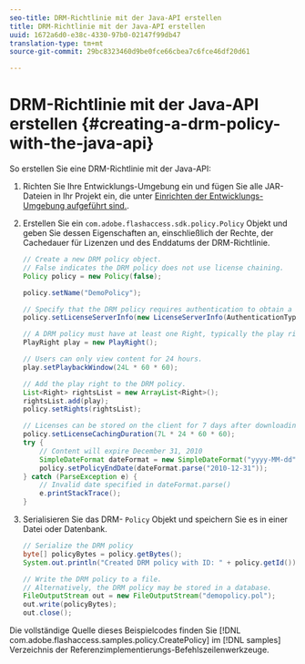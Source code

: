 ```yaml
---
seo-title: DRM-Richtlinie mit der Java-API erstellen
title: DRM-Richtlinie mit der Java-API erstellen
uuid: 1672a6d0-e38c-4330-97b0-02147f99db47
translation-type: tm+mt
source-git-commit: 29bc8323460d9be0fce66cbea7c6fce46df20d61

---
```



# DRM-Richtlinie mit der Java-API erstellen {#creating-a-drm-policy-with-the-java-api}

So erstellen Sie eine DRM-Richtlinie mit der Java-API:

1. Richten Sie Ihre Entwicklungs-Umgebung ein und fügen Sie alle JAR-Dateien in Ihr Projekt ein, die unter [Einrichten der Entwicklungs-Umgebung aufgeführt sind.](../../protecting-content/setting-up-the-sdk/setup-dev-env.md).
1. Erstellen Sie ein `com.adobe.flashaccess.sdk.policy.Policy` Objekt und geben Sie dessen Eigenschaften an, einschließlich der Rechte, der Cachedauer für Lizenzen und des Enddatums der DRM-Richtlinie.

   ```java
   // Create a new DRM policy object.  
   // False indicates the DRM policy does not use license chaining.  
   Policy policy = new Policy(false);  
   
   policy.setName("DemoPolicy");  
   
   // Specify that the DRM policy requires authentication to obtain a license.  
   policy.setLicenseServerInfo(new LicenseServerInfo(AuthenticationType.UsernamePassword));  
   
   // A DRM policy must have at least one Right, typically the play right  
   PlayRight play = new PlayRight();  
   
   // Users can only view content for 24 hours.  
   play.setPlaybackWindow(24L * 60 * 60);  
   
   // Add the play right to the DRM policy.  
   List<Right> rightsList = new ArrayList<Right>();  
   rightsList.add(play);  
   policy.setRights(rightsList);  
   
   // Licenses can be stored on the client for 7 days after downloading  
   policy.setLicenseCachingDuration(7L * 24 * 60 * 60);  
   try {  
       // Content will expire December 31, 2010  
       SimpleDateFormat dateFormat = new SimpleDateFormat("yyyy-MM-dd");  
       policy.setPolicyEndDate(dateFormat.parse("2010-12-31"));  
   } catch (ParseException e) {  
       // Invalid date specified in dateFormat.parse()  
       e.printStackTrace();  
   } 
   ```

1. Serialisieren Sie das DRM- `Policy` Objekt und speichern Sie es in einer Datei oder Datenbank.

   ```java
   // Serialize the DRM policy  
   byte[] policyBytes = policy.getBytes();  
   System.out.println("Created DRM policy with ID: " + policy.getId());  
   
   // Write the DRM policy to a file.   
   // Alternatively, the DRM policy may be stored in a database.  
   FileOutputStream out = new FileOutputStream("demopolicy.pol");  
   out.write(policyBytes);  
   out.close(); 
   ```

Die vollständige Quelle dieses Beispielcodes finden Sie [!DNL com.adobe.flashaccess.samples.policy.CreatePolicy] im [!DNL samples] Verzeichnis der Referenzimplementierungs-Befehlszeilenwerkzeuge.
